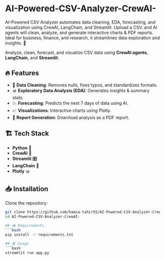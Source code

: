 # AI-Powered-CSV-Analyzer-CrewAI-
AI-Powered CSV Analyzer automates data cleaning, EDA, forecasting, and visualization using CrewAI, LangChain, and Streamlit. Upload a CSV, and AI agents will clean, analyze, and generate interactive charts &amp; PDF reports. Ideal for business, finance, and research, it streamlines data exploration and insights. 🚀

Analyze, clean, forecast, and visualize CSV data using **CrewAI agents**, **LangChain**, and **Streamlit**.  

## 🔥 Features  
- 🧼 **Data Cleaning**: Removes nulls, fixes typos, and standardizes formats.  
- 📊 **Exploratory Data Analysis (EDA)**: Generates insights & summary stats.  
- 📉 **Forecasting**: Predicts the next 7 days of data using AI.  
- 📈 **Visualizations**: Interactive charts using Plotly.  
- 📄 **Report Generation**: Download analysis as a PDF report.  

## 🏗️ Tech Stack  
- **Python** 🐍  
- **CrewAI** 🤖  
- **Streamlit** 🎛  
- **LangChain** 🔗  
- **Plotly** 📊  

## 📥 Installation  
Clone the repository:  
```bash
git clone https://github.com/hamza-tahir55/AI-Powered-CSV-Analyzer-CrewAI-.git
cd AI-Powered-CSV-Analyzer-CrewAI-

## 📥 Requirements  
```bash
pip install -r requirements.txt

## 🛠 Usage  
```bash
streamlit run app.py






